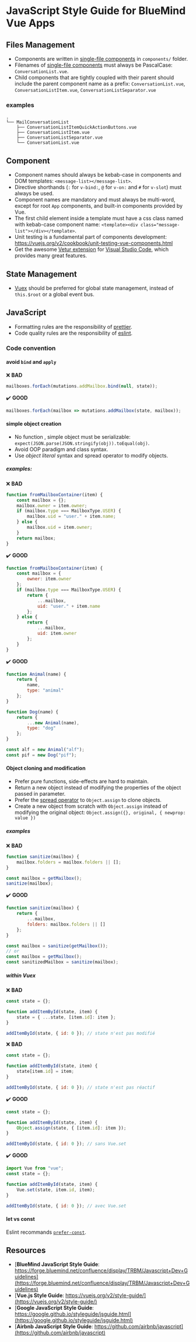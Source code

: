 # JavaScript Style Guide for BlueMind Vue Apps

## Files Management

-   Components are written in [single-file components](https://vuejs.org/v2/guide/single-file-components.html) in `components/` folder.
-   Filenames of [single-file components](https://vuejs.org/v2/guide/single-file-components.html) must always be PascalCase: `ConversationList.vue`.
-   Child components that are tightly coupled with their parent should include the parent component name as a prefix: `ConversationList.vue`, `ConversationListItem.vue`, `ConversationListSeparator.vue`

### examples

```
.
└── MailConversationList
    ├── ConversationListItemQuickActionButtons.vue
    ├── ConversationListItem.vue
    ├── ConversationListSeparator.vue
    └── ConversationList.vue
```

## Component

-   Component names should always be kebab-case in components and DOM templates: `<message-list></message-list>`.
-   Directive shorthands (`:` for `v-bind:`, `@` for `v-on:` and `#` for `v-slot`) must always be used.
-   Component names are mandatory and must always be multi-word, except for root `App` components, and built-in components provided by Vue.
-   The first child element inside a template must have a css class named with kebab-case component name: `<template><div class="message-list"></div></template>`.
-   Unit testing is a fundamental part of components development: https://vuejs.org/v2/cookbook/unit-testing-vue-components.html
-   Get the awesome [Vetur extension](https://github.com/vuejs/vetur) for [Visual Studio Code](https://code.visualstudio.com/), which provides many great features.

## State Management

-   [Vuex](https://vuex.vuejs.org/) should be preferred for global state management, instead of `this.$root` or a global event bus.

## JavaScript

-   Formatting rules are the responsibility of [prettier](https://prettier.io/docs/en/comparison.html).
-   Code quality rules are the responsibility of [eslint](https://prettier.io/docs/en/integrating-with-linters.html#eslint).

### Code convention

#### avoid `bind` and `apply`

❌ **BAD**

```js
mailboxes.forEach(mutations.addMailbox.bind(null, state));
```

✔️ **GOOD**

```js
mailboxes.forEach(mailbox => mutations.addMailbox(state, mailbox));
```

#### simple object creation

-   No function , simple object must be serializable: `expect(JSON.parse(JSON.stringify(obj)).toEqual(obj)`.
-   Avoid OOP paradigm and class syntax.
-   Use _object literal_ syntax and spread operator to modify objects.

##### examples:

❌ **BAD**

```js
function fromMailboxContainer(item) {
    const mailbox = {};
    mailbox.owner = item.owner;
    if (mailbox.type === MailboxType.USER) {
        mailbox.uid = "user." + item.name;
    } else {
        mailbox.uid = item.owner;
    }
    return mailbox;
}
```

✔️ **GOOD**

```js
function fromMailboxContainer(item) {
    const mailbox = {
        owner: item.owner
    };
    if (mailbox.type === MailboxType.USER) {
        return {
            ...mailbox,
            uid: "user." + item.name
        };
    } else {
        return {
            ...mailbox,
            uid: item.owner
        };
    }
}
```

✔️ **GOOD**

```js
function Animal(name) {
    return {
        name,
        type: "animal"
    };
}

function Dog(name) {
    return {
        ...new Animal(name),
        type: "dog"
    };
}

const alf = new Animal("alf");
const pif = new Dog("pif");
```

#### Object cloning and modification

-   Prefer pure functions, side-effects are hard to maintain.
-   Return a new object instead of modifying the properties of the object passed in parameter.
-   Prefer the [spread operator](https://developer.mozilla.org/en-US/docs/Web/JavaScript/Reference/Operators/Spread_syntax) to `Object.assign` to clone objects.
-   Create a new object from scratch with `Object.assign` instead of modifying the original object: `Object.assign({}, original, { newprop: value })`

##### examples

❌ **BAD**

```js
function sanitize(mailbox) {
    mailbox.folders = mailbox.folders || [];
}

const mailbox = getMailbox();
sanitize(mailbox);
```

✔️ **GOOD**

```js
function sanitize(mailbox) {
    return {
        ...mailbox,
        folders: mailbox.folders || []
    };
}

const mailbox = sanitize(getMailbox());
// or
const mailbox = getMailbox();
const sanitizedMailbox = sanitize(mailbox);
```

##### within Vuex

❌ **BAD**

```js
const state = {};

function addItemById(state, item) {
    state = { ...state, [item.id]: item };
}

addItemById(state, { id: 0 }); // state n'est pas modifié
```

❌ **BAD**

```js
const state = {};

function addItemById(state, item) {
    state[item.id] = item;
}

addItemById(state, { id: 0 }); // state n'est pas réactif
```

✔️ **GOOD**

```js
const state = {};

function addItemById(state, item) {
    Object.assign(state, { [item.id]: item });
}

addItemById(state, { id: 0 }); // sans Vue.set
```

✔️ **GOOD**

```js
import Vue from "vue";
const state = {};

function addItemById(state, item) {
    Vue.set(state, item.id, item);
}

addItemById(state, { id: 0 }); // avec Vue.set
```

#### let vs const

Eslint recommands [`prefer-const`](https://eslint.org/docs/rules/prefer-const).

## Resources

-   [**BlueMind JavaScript Style Guide**: https://forge.bluemind.net/confluence/display/TRBM/Javascript+Dev+Guidelines](https://forge.bluemind.net/confluence/display/TRBM/Javascript+Dev+Guidelines)
-   [**Vue.js Style Guide**: https://vuejs.org/v2/style-guide/](https://vuejs.org/v2/style-guide/)
-   [**Google JavaScript Style Guide**: https://google.github.io/styleguide/jsguide.html](https://google.github.io/styleguide/jsguide.html)
-   [**Airbnb JavaScript Style Guide**: https://github.com/airbnb/javascript](https://github.com/airbnb/javascript)
